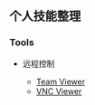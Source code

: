 ## 个人技能整理

### Tools

- 远程控制 

    * [Team Viewer](https://github.com/ydalbj/skills/blob/master/Tools/RemoteControl/team-viewer.md)
    * [VNC Viewer](https://github.com/ydalbj/skills/blob/master/Tools/RemoteControl/vnc-viewer.md)